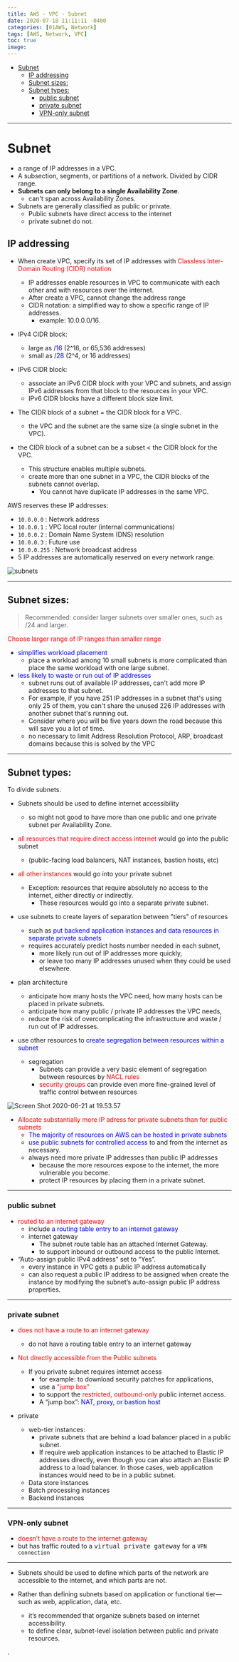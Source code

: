 ```yaml
---
title: AWS - VPC - Subnet
date: 2020-07-18 11:11:11 -0400
categories: [01AWS, Network]
tags: [AWS, Network, VPC]
toc: true
image:
---
```


- [Subnet](#subnet)
  - [IP addressing](#ip-addressing)
  - [Subnet sizes:](#subnet-sizes)
  - [Subnet types:](#subnet-types)
    - [public subnet](#public-subnet)
    - [private subnet](#private-subnet)
    - [VPN-only subnet](#vpn-only-subnet)

---

# Subnet

- a range of IP addresses in a VPC.
- A subsection, segments, or partitions of a network. Divided by CIDR range.
- **Subnets can only belong to a single Availability Zone**.
  - can't span across Availability Zones.
- Subnets are generally classified as public or private.
  - Public subnets have direct access to the internet
  - private subnet do not.


## IP addressing
- When create VPC, specify its set of IP addresses with <font color=red> Classless Inter-Domain Routing (CIDR) notation </font>
  - IP addresses enable resources in VPC to communicate with each other and with resources over the internet.
  - After create a VPC, cannot change the address range
  - CIDR notation: a simplified way to show a specific range of IP addresses.
    - example: 10.0.0.0/16.
  
- IPv4 CIDR block:
  - large as <font color=blue> /16 </font> (2^16, or 65,536 addresses)
  - small as <font color=blue> /28 </font> (2^4, or 16 addresses)
- IPv6 CIDR block:
  - associate an IPv6 CIDR block with your VPC and subnets, and assign IPv6 addresses from that block to the resources in your VPC.
  - IPv6 CIDR blocks have a different block size limit.

- The CIDR block of a subnet = the CIDR block for a VPC.
  - the VPC and the subnet are the same size (a single subnet in the VPC).
- the CIDR block of a subnet can be a subset < the CIDR block for the VPC.
  - This structure enables multiple subnets.
  - create more than one subnet in a VPC, the CIDR blocks of the subnets cannot overlap. 
    - You cannot have duplicate IP addresses in the same VPC.


AWS reserves these IP addresses:
- `10.0.0.0` : Network address
- `10.0.0.1` : VPC local router (internal communications)
- `10.0.0.2` : Domain Name System (DNS) resolution
- `10.0.0.3` : Future use
- `10.0.0.255` : Network broadcast address
- 5 IP addresses are automatically reserved on every network range.

![subnets](https://i.imgur.com/1h4BAuS.png)

---

## Subnet sizes:

> Recommended: consider larger subnets over smaller ones, such as /24 and larger.

<font color=red> Choose larger range of IP ranges than smaller range </font>
- <font color=blue> simplifies workload placement </font>
  - place a workload among 10 small subnets is more complicated than place the same workload with one large subnet.
- <font color=blue> less likely to waste or run out of IP addresses </font>
  - subnet runs out of available IP addresses, can't add more IP addresses to that subnet.
  - For example, if you have 251 IP addresses in a subnet that's using only 25 of them, you can't share the unused 226 IP addresses with another subnet that's running out.
  - Consider where you will be five years down the road because this will save you a lot of time.
  - no necessary to limit Address Resolution Protocol, ARP, broadcast domains because this is solved by the VPC


---


## Subnet types:

To divide subnets.
- Subnets should be used to define internet accessibility
  - so might not good to have more than one public and one private subnet per Availability Zone.

- <font color=red> all resources that require direct access internet </font> would go into the public subnet
  - (public-facing load balancers, NAT instances, bastion hosts, etc)
- <font color=red> all other instances </font> would go into your private subnet 
  - Exception: resources that require absolutely no access to the internet, either directly or indirectly.
    - These resources would go into a separate private subnet.


- use subnets to create layers of separation between "tiers" of resources
  - such as <font color=blue> put backend application instances and data resources in separate private subnets </font>
  - requires accurately predict hosts number needed in each subnet,
    - more likely run out of IP addresses more quickly,
    - or leave too many IP addresses unused when they could be used elsewhere.
- plan architecture
  - anticipate how many hosts the VPC need, how many hosts can be placed in private subnets.
  - anticipate how many public / private IP addresses the VPC needs, 
  - reduce the risk of overcomplicating the infrastructure and waste / run out of IP addresses.
- use other resources to <font color=blue> create segregation between resources within a subnet </font>
  - segregation
    - Subnets can provide a very basic element of segregation between resources by <font color=red> NACL rules </font>
    - <font color=red> security groups </font> can provide even more fine-grained level of traffic control between resources


![Screen Shot 2020-06-21 at 19.53.57](https://i.imgur.com/vTZaT85.png)

- <font color=red> Allocate substantially more IP adress for private subnets than for public subnets </font>
  - <font color=blue> The majority of resources on AWS can be hosted in private subnets </font>
  - <font color=blue> use public subnets for controlled access </font> to and from the internet as necessary.
  - always need more private IP addresses than public IP addresses
    - because the more resources expose to the internet, the more vulnerable you become.
    - protect IP resources by placing them in a private subnet.

---

### public subnet 
- <font color=red> routed to an internet gateway </font>
  - include <font color=blue> a routing table entry to an internet gateway </font>
  - internet gateway
    - The subnet route table has an attached Internet Gateway.
    - to support inbound or outbound access to the public Internet.
- “Auto-assign public IPv4 address” set to “Yes”.
  - every instance in VPC gets a public IP address automatically
  - can also request a public IP address to be assigned when create the instance by modifying the subnet’s auto-assign public IP address properties.


---

### private subnet 
- <font color=red> does not have a route to an internet gateway </font>
  - do not have a routing table entry to an internet gateway
- <font color=red> Not directly accessible from the Public subnets </font>
  - If you private subnet requires internet access
    - for example: to download security patches for applications,
    - use a <font color=red> "jump box" </font> 
    - to support the <font color=red> restricted, outbound-only </font> public internet access.
    - A “jump box”: <font color=blue> NAT, proxy, or bastion host </font>


- private
  - web-tier instances:
    - private subnets that are behind a load balancer placed in a public subnet.
    - If require web application instances to be attached to Elastic IP addresses directly, even though you can also attach an Elastic IP address to a load balancer. In those cases, web application instances would need to be in a public subnet.
  - Data store instances
  - Batch processing instances
  - Backend instances

---

### VPN-only subnet 
- <font color=red> doesn’t have a route to the internet gateway </font>
- but has traffic routed to a <kbd>virtual private gateway</kbd> for a `VPN connection`

---


- Subnets should be used to define which parts of the network are accessible to the internet, and which parts are not.

- Rather than defining subnets based on application or functional tier—such as web, application, data, etc.
    - it’s recommended that organize subnets based on internet accessibility.
    - to define clear, subnet-level isolation between public and private resources.













.
